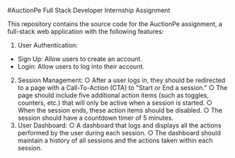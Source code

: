 #AuctionPe Full Stack Developer Internship Assignment


This repository contains the source code for the AuctionPe assignment, a full-stack web application with the following features:
1. User Authentication:
- Sign Up: Allow users to create an account.
- Login: Allow users to log into their account.
2. Session Management:
○ After a user logs in, they should be redirected to a page with a Call-To-Action (CTA)
to "Start or End a session."
○ The page should include five additional action items (such as toggles, counters,
etc.) that will only be active when a session is started.
○ When the session ends, these action items should be disabled.
○ The session should have a countdown timer of 5 minutes.
3. User Dashboard:
○ A dashboard that logs and displays all the actions performed by the user during
each session.
○ The dashboard should maintain a history of all sessions and the actions taken
within each session.
